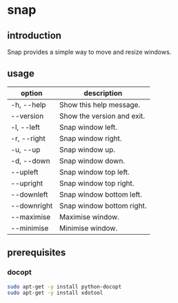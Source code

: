 # snap

## introduction

Snap provides a simple way to move and resize windows.

## usage

|**option** |**description**           |
|-----------|--------------------------|
|-h, --help |Show this help message.   |
|--version  |Show the version and exit.|
|-l, --left |Snap window left.         |
|-r, --right|Snap window right.        |
|-u, --up   |Snap window up.           |
|-d, --down |Snap window down.         |
|--upleft   |Snap window top left.     |
|--upright  |Snap window top right.    |
|--downleft |Snap window bottom left.  |
|--downright|Snap window bottom right. |
|--maximise |Maximise window.          |
|--minimise |Minimise window.          |

## prerequisites

### docopt

```Bash
sudo apt-get -y install python-docopt
sudo apt-get -y install xdotool
```
